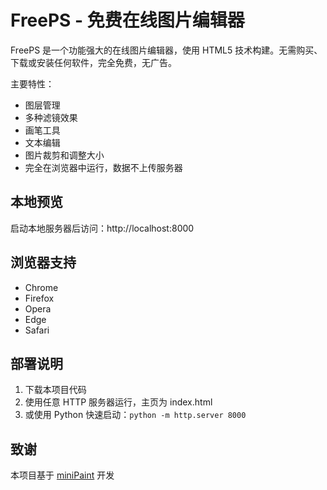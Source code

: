 # FreePS - 免费在线图片编辑器

FreePS 是一个功能强大的在线图片编辑器，使用 HTML5 技术构建。无需购买、下载或安装任何软件，完全免费，无广告。

主要特性：
- 图层管理
- 多种滤镜效果
- 画笔工具
- 文本编辑
- 图片裁剪和调整大小
- 完全在浏览器中运行，数据不上传服务器

## 本地预览

启动本地服务器后访问：http://localhost:8000


## 浏览器支持

- Chrome
- Firefox
- Opera
- Edge
- Safari

## 部署说明

1. 下载本项目代码
2. 使用任意 HTTP 服务器运行，主页为 index.html
3. 或使用 Python 快速启动：`python -m http.server 8000`

## 致谢

本项目基于 [miniPaint](https://github.com/viliusle/miniPaint) 开发



